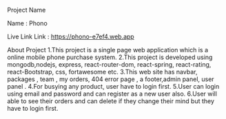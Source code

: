 Project Name

Name : Phono

Live Link
Link : https://phono-e7ef4.web.app

About Project
1.This project is a single page web application which is a online  mobile phone purchase system. 
2.This project is developed using mongodb,nodejs, express, react-router-dom, react-spring, react-rating, react-Bootstrap, css, fortawesome etc. 
3.This web site has navbar, packages , team , my orders, 404 error page , a footer,admin panel, user panel . 
4.For busying any product, user have to login first. 
5.User can login using email and password and can register as a new user also.
6.User will able to see their orders and can delete if they change their mind but they have to login first.
